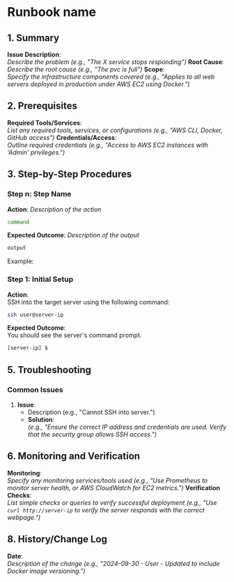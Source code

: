 # Runbook name
## 1. Summary  
**Issue Description**:  
_Describe the problem (e.g., "The X service stops responding")_
**Root Cause**:
_Describe the root cause (e.g., "The pvc is full")_
**Scope**:  
_Specify the infrastructure components covered (e.g., "Applies to all web servers deployed in production under AWS EC2 using Docker.")_
## 2. Prerequisites
**Required Tools/Services**:  
_List any required tools, services, or configurations (e.g., "AWS CLI, Docker, GitHub access")_
**Credentials/Access**:  
_Outline required credentials (e.g., "Access to AWS EC2 instances with 'Admin' privileges.")_
## 3. Step-by-Step Procedures
### Step n: Step Name
**Action**:
_Description of the action_
```bash
command
```
**Expected Outcome**:
_Description of the output_
```bash
output
```
Example:
### Step 1: Initial Setup
**Action**:  
SSH into the target server using the following command:
```bash
ssh user@server-ip
```
**Expected Outcome**:  
You should see the server's command prompt.
```bash
[server-ip] $
```
## 5. Troubleshooting  
### Common Issues
1. **Issue**:
   - Description (e.g., "Cannot SSH into server.")  
   - **Solution**:  
     _(e.g., "Ensure the correct IP address and credentials are used. Verify that the security group allows SSH access.")_
## 6. Monitoring and Verification
**Monitoring**:  
_Specify any monitoring services/tools used (e.g., "Use Prometheus to monitor server health, or AWS CloudWatch for EC2 metrics.")_
**Verification Checks**:  
_List simple checks or queries to verify successful deployment (e.g., "Use `curl http://server-ip` to verify the server responds with the correct webpage.")_
## 8. History/Change Log
**Date**:  
_Description of the change (e.g., "2024-09-30 - User - Updated to include Docker image versioning.")_
